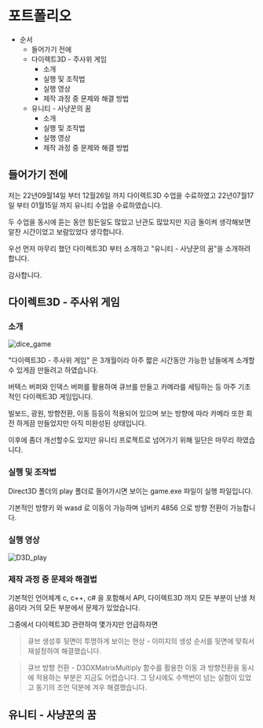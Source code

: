 # 포트폴리오

+ 순서
   + 들어가기 전에
   + 다이렉트3D - 주사위 게임
      + 소개
      + 실행 및 조작법
      + 실행 영상
      + 제작 과정 중 문제와 해결 방법
   + 유니티 - 사냥꾼의 꿈
      + 소개
      + 실행 및 조작법
      + 실행 영상
      + 제작 과정 중 문제와 해결 방법
## 들어가기 전에
저는 22년09월14일 부터 12월26일 까지 다이렉트3D 수업을 수료하였고 22년07월17일 부터 01월15일 까지 유니티 수업을 수료하였습니다.

두 수업을 동시에 듣는 동안 힘든일도 많았고 난관도 많았지만 지금 돌이켜 생각해보면 알찬 시간이었고 보람있었다 생각합니다.

우선 먼저 마무리 했던 다이렉트3D 부터 소개하고 "유니티 - 사냥꾼의 꿈"을 소개하려 합니다.

감사합니다.
## 다이렉트3D - 주사위 게임
### 소개

![dice_game](https://user-images.githubusercontent.com/109446732/212500352-4ea5d733-ee92-496b-bb8c-d99b003948db.png)

"다이렉트3D - 주사위 게임" 은 3개월이라 아주 짧은 시간동안 가능한 남들에게 소개할수 있게끔 만들려고 하였습니다.

버텍스 버퍼와 인덱스 버퍼를 활용하여 큐브를 만들고 카메라를 세팅하는 등 아주 기초적인 다이렉트3D 게임입니다.

빌보드, 광원, 방향전환, 이동 등등이 적용되어 있으며 보는 방향에 따라 카메라 또한 회전 하게끔 만들었지만 아직 미완성된 상태입니다.

이후에 좀더 개선할수도 있지만 유니티 프로젝트로 넘어가기 위해 일단은 마무리 하였습니다.
### 실행 및 조작법

Direct3D 폴더의 play 폴더로 들어가시면 보이는 game.exe 파일이 실행 파일입니다.

기본적인 방향키 와 wasd 로 이동이 가능하며 넘버키 4856 으로 방향 전환이 가능합니다.
### 실행 영상

![D3D_play](https://user-images.githubusercontent.com/109446732/212500636-b931c40e-681d-4189-9cc4-957a8868e22e.gif)
### 제작 과정 중 문제와 해결법

기본적인 언어체계 c, c++, c# 을 포함해서 API, 다이렉트3D 까지 모든 부분이 난생 처음이라 거의 모든 부분에서 문제가 있었습니다.

그중에서 다이렉트3D 관련하여 몇가지만 언급하자면

> 큐브 생성후 뒷면이 투명하게 보이는 현상 - 이미지의 생성 순서를 뒷면에 맞춰서 재설정하여 해결했습니다.

> 큐브 방향 전환 - D3DXMatrixMultiply 함수를 활용한 이동 과 방향전환을 동시에 적용하는 부분은 지금도 어렵습니다. 그 당시에도 수백번이 넘는 실험이 있었고 동기의 조언 덕분에 겨우 해결했습니다.
## 유니티 - 사냥꾼의 꿈
